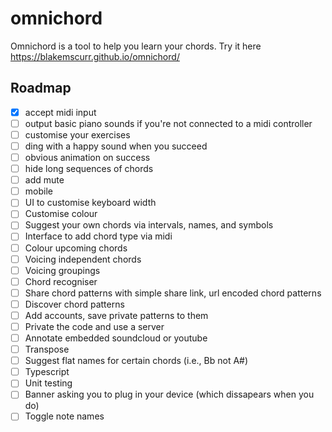 # omnichord

Omnichord is a tool to help you learn your chords. Try it here https://blakemscurr.github.io/omnichord/

## Roadmap

  - [x] accept midi input
  - [ ] output basic piano sounds if you're not connected to a midi controller
  - [ ] customise your exercises
  - [ ] ding with a happy sound when you succeed
  - [ ] obvious animation on success
  - [ ] hide long sequences of chords
  - [ ] add mute
  - [ ] mobile
  - [ ] UI to customise keyboard width
  - [ ] Customise colour
  - [ ] Suggest your own chords via intervals, names, and symbols
  - [ ] Interface to add chord type via midi
  - [ ] Colour upcoming chords
  - [ ] Voicing independent chords
  - [ ] Voicing groupings
  - [ ] Chord recogniser
  - [ ] Share chord patterns with simple share link, url encoded chord patterns
  - [ ] Discover chord patterns
  - [ ] Add accounts, save private patterns to them
  - [ ] Private the code and use a server
  - [ ] Annotate embedded soundcloud or youtube
  - [ ] Transpose
  - [ ] Suggest flat names for certain chords (i.e., Bb not A#)
  - [ ] Typescript
  - [ ] Unit testing
  - [ ] Banner asking you to plug in your device (which dissapears when you do)
  - [ ] Toggle note names

